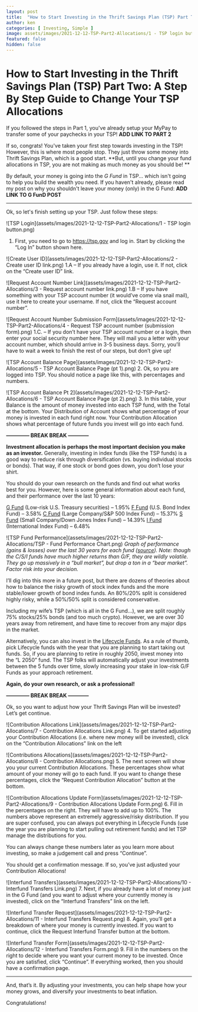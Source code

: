 ```yaml
---
layout: post
title:  "How to Start Investing in the Thrift Savings Plan (TSP) Part Two: Change Your TSP Allocations"
author: ken
categories: [ Investing, Simple ]
image: assets/images/2021-12-12-TSP-Part2-Allocations/1 - TSP login button.png
featured: false
hidden: false
---
```


# How to Start Investing in the Thrift Savings Plan (TSP) Part Two: A Step By Step Guide to Change Your TSP Allocations

If you followed the steps in Part 1, you've already setup your MyPay to transfer some of your paychecks in your TSP! **ADD LINK TO PART 2**

If so, congrats!  You've taken your first step towards investing in the TSP!  However, this is where most people stop. They just throw some money into Thrift Savings Plan, which is a good start.  **But, until you change your fund allocations in TSP, you are not making as much money as you should be! **  

By default, your money is going into the _G Fund_ in TSP... which isn't going to help you build the wealth you need.  If you haven't already, please read my post on why you shouldn't leave your money (only) in the G Fund: **ADD LINK TO G FunD POST**

----------

Ok, so let's finish setting up your TSP.  Just follow these steps:

![TSP Login](assets/images/2021-12-12-TSP-Part2-Allocations/1 - TSP login button.png)
1. First, you need to go to https://tsp.gov and log in. Start by clicking the “Log In” button shown here.

![Create User ID](assets/images/2021-12-12-TSP-Part2-Allocations/2 - Create user ID link.png)
1.A – If you already have a login, use it. If not, click on the “Create user ID” link.

![Request Account Number Link](assets/images/2021-12-12-TSP-Part2-Allocations/3 - Request account number link.png)
1.B – If you have something with your TSP account number (it would’ve come via snail mail), use it here to create your username. If not, click the “Request account number”.

![Request Account Number Submission Form](assets/images/2021-12-12-TSP-Part2-Allocations/4 - Request TSP account number (submission form).png)
1.C. – If you don’t have your TSP account number or a login, then enter your social security number here. They will mail you a letter with your account number, which should arrive in 3-5 business days. Sorry, you’ll have to wait a week to finish the rest of our steps, but don’t give up!

![TSP Account Balance Page](assets/images/2021-12-12-TSP-Part2-Allocations/5 - TSP Account Balance Page (pt 1).png)
2. Ok, so you are logged into TSP. You should notice a page like this, with percentages and numbers.

![TSP Account Balance Pt 2](assets/images/2021-12-12-TSP-Part2-Allocations/6 - TSP Account Balance Page (pt 2).png)
3. In this table, your Balance is the amount of money invested into each TSP fund, with the Total at the bottom. Your Distribution of Account shows what percentage of your money is invested in each fund right now. Your Contribution Allocation shows what percentage of future funds you invest will go into each fund.


**————– BREAK BREAK ————**

**Investment allocation is perhaps the most important decision you make as an investor.** Generally, investing in index funds (like the TSP funds) is a good way to reduce risk through diversification (vs. buying individual stocks or bonds). That way, if one stock or bond goes down, you don’t lose your shirt.

You should do your own research on the funds and find out what works best for you. However, here is some general information about each fund, and their performance over the last 10 years:

[G Fund](https://www.tsp.gov/funds-individual/g-fund/) (Low-risk U.S. Treasury securities) – 1.95%
[F Fund](https://www.tsp.gov/funds-individual/f-fund/) (U.S. Bond Index Fund) – 3.58%
[C Fund](https://www.tsp.gov/funds-individual/c-fund/) (Large Company/S&P 500 Index Fund) – 15.37%
[S Fund](https://www.tsp.gov/funds-individual/s-fund/) (Small Company/Down Jones Index Fund) – 14.39%
[I Fund](https://www.tsp.gov/funds-individual/i-fund/) (International Index Fund) – 6.48%

![TSP Fund Performance](assets/images/2021-12-12-TSP-Part2-Allocations/TSP - Fund Performance Chart.png)
_Graph of performance (gains & losses) over the last 30 years for each fund ([source](https://www.tsp.gov/fund-performance/)). Note: though the C/S/I funds have much higher returns than G/F, they are wildly volatile. They go up massively in a “bull market”, but drop a ton in a “bear market”. Factor risk into your decision._

I’ll dig into this more in a future post, but there are dozens of theories about how to balance the risky growth of stock index funds and the more stable/lower growth of bond index funds. An 80%/20% split is considered highly risky, while a 50%/50% split is considered conservative.

Including my wife’s TSP (which is all in the G Fund…), we are split roughly 75% stocks/25% bonds (and too much crypto). However, we are over 30 years away from retirement, and have time to recover from any major dips in the market.

Alternatively, you can also invest in the [Lifecycle Funds](https://www.tsp.gov/funds-lifecycle/). As a rule of thumb, pick Lifecycle funds with the year that you are planning to start taking out funds. So, if you are planning to retire in roughly 2050, invest money into the “L 2050” fund. The TSP folks will automatically adjust your investments between the 5 funds over time, slowly increasing your stake in low-risk G/F Funds as your approach retirement.

**Again, do your own research, or ask a professional!**

**————– BREAK BREAK ————**

Ok, so you want to adjust how your Thrift Savings Plan will be invested? Let’s get continue.

![Contribution Allocations Link](assets/images/2021-12-12-TSP-Part2-Allocations/7 - Contribution Allocations Link.png)
4. To get started adjusting your Contribution Allocations (i.e. where new money will be invested), click on the “Contribution Allocations” link on the left

![Contributions Allocations](assets/images/2021-12-12-TSP-Part2-Allocations/8 - Contribution Allocations.png)
5. The next screen will show you your current Contribution Allocations. These percentages show what amount of your money will go to each fund. If you want to change these percentages, click the “Request Contribution Allocation” button at the bottom.

![Contribution Allocations Update Form](assets/images/2021-12-12-TSP-Part2-Allocations/9 - Contribution Allocations Update Form.png)
6. Fill in the percentages on the right. They will have to add up to 100%. The numbers above represent an extremely aggressive/risky distribution. If you are super confused, you can always put everything in Lifecycle Funds (use the year you are planning to start pulling out retirement funds) and let TSP manage the distributions for you.

You can always change these numbers later as you learn more about investing, so make a judgement call and press “Continue”.

You should get a confirmation message. If so, you’ve just adjusted your Contribution Allocations!

![Interfund Transfers](assets/images/2021-12-12-TSP-Part2-Allocations/10 - Interfund Transfers Link.png)
7. Next, if you already have a lot of money just in the G Fund (and you want to adjust where your currently money is invested), click on the “Interfund Transfers” link on the left.

![Interfund Transfer Request](assets/images/2021-12-12-TSP-Part2-Allocations/11 - Interfund Transfers Request.png)
8. Again, you’ll get a breakdown of where your money is currently invested. If you want to continue, click the Request Interfund Transfer button at the bottom.

![Interfund Transfer Form](assets/images/2021-12-12-TSP-Part2-Allocations/12 - Interfund Transfers Form.png)
9. Fill in the numbers on the right to decide where you want your current money to be invested. Once you are satisfied, click “Continue”. If everything worked, then you should have a confirmation page.


------------

And, that’s it. By adjusting your investments, you can help shape how your money grows, and diversify your investments to beat inflation.

Congratulations!
